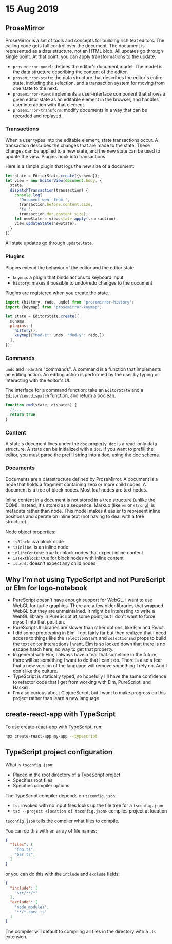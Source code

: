 # 15 Aug 2019

## ProseMirror

ProseMirror is a set of tools and concepts for building rich text editors.
The calling code gets full control over the document.
The document is represented as a data structure, not an HTML blob.
All updates go through single point.
At that point, you can apply transformations to the update.

- `prosemirror-model`: defines the editor's document model. The model is the 
  data structure describing the content of the editor.
- `prosemirror-state`: the data structure that describes the editor's entire 
  state, including the selection, and a transaction system for moving from one
  state to the next.
- `prosemirror-view`: implements a user-interface component that shows a given 
  editor state as an editable element in the browser, and handles user 
  interaction with that element.
- `prosemirror-transform`: modify documents in a way that can be recorded and 
  replayed. 

### Transactions

When a user types into the editable element, state transactions occur.
A transaction describes the changes that are made to the state.
These changes can be applied to a new state, and the new state can be used to 
update the view.
Plugins hook into transactions.

Here is a simple plugin that logs the new size of a document:

```javascript
let state = EditorState.create({schema});
let view = new EditorView(document.body, {
  state,
  dispatchTransaction(transaction) {
    console.log(
      'Document went from ', 
      transaction.before.content.size, 
      'to ', 
      transaction.doc.content.size);
    let newState = view.state.apply(transaction);
    view.updateState(newState);
  }
});
```

All state updates go through `updateState`.


### Plugins

Plugins extend the behavior of the editor and the editor state.

- `keymap`: a plugin that binds actions to keyboard input
- `history`: makes it possible to undo/redo changes to the document

Plugins are registered when you create the state.

```javascript
import {history, redo, undo} from 'prosemirror-history';
import {keymap} from 'prosemirror-keymap';

let state = EditorState.create({
  schema,
  plugins: [
    history(),
    keymap({"Mod-z": undo, "Mod-y": redo,})
  ],
});
```

### Commands

`undo` and `redo` are "commands".
A command is a function that implements an editing action.
An editing action is performed by the user by typing or interacting with the 
editor's UI.

The interface for a command function: take an `EditorState` and a 
`EditorView.dispatch` function, and return a boolean.

```javascript
function cmd(state, dispatch) {
  //...
  return true;
}
```

### Content

A state's document lives under the `doc` property.
`doc` is a read-only data structure.
A state can be initialized with a `doc`.
If you want to prefill the editor, you must parse the prefill string into a doc,
using the doc schema.

### Documents

Documents are a datastructure defined by ProseMirror.
A document is a node that holds a fragment containing zero or more child nodes.
A document is a tree of block nodes.
Most leaf nodes are text nodes.

Inline content in a document is not stored in a tree structure (unlike the DOM).
Instead, it's stored as a sequence.
Markup (like `em` or `strong`), is metadata rather than node.
This model makes it easier to represent inline positions and operate on inline
text (not having to deal with a tree structure).

Node object properties:

- `isBlock`: is a block node
- `isInline`: is an inline node
- `inlineContent`: true for block nodes that expect inline content
- `isTextblock`: true for block nodes with inline content
- `isLeaf`: doesn't expect any child nodes

## Why I'm not using TypeScript and not PureScript or Elm for logo-notebook

- PureScript doesn't have enough support for WebGL. 
  I want to use WebGL for turtle graphics.
  There are a few older libraries that wrapped WebGL but they are unmaintained.
  It might be interesting to write a WebGL library in PureScript at some point,
  but I don't want to force myself into that position.
- PureScript UI libraries are slower than other options, like Elm and React.
- I did some prototyping in Elm. I got fairly far but then realized that I need
  access to things like the `selectionStart` and `selectionEnd` props to build
  the text editor interactions I want.
  Elm is so locked down that there is no escape hatch here, no way to get that
  property.
- In general with Elm, I always have a fear that sometime in the future, there
  will be something I want to do that I can't do.
  There is also a fear that a new version of the language will remove something
  I rely on.
  And I don't like the culture.
- TypeScript is statically typed, so hopefully I'll have the same confidence to
  refactor code that I get from working with Elm, PureScript, and Haskell.
- I'm also curious about ClojureScript, but I want to make progress on this 
  project rather than learn a new language.

## create-react-app with TypeScript

To use create-react-app with TypeScript, run:

```bash
npx create-react-app my-app --typescript
```

## TypeScript project configuration

What is `tsconfig.json`: 

- Placed in the root directory of a TypeScript project
- Specifies root files
- Specifies compiler options

The TypeScript compiler depends on `tsconfig.json`:

- `tsc` invoked with no input files looks up the file tree for a `tsconfig.json`
- `tsc --project <location of tsconfig.json>` compiles project at location

`tsconfig.json` tells the compiler what files to compile.

You can do this with an array of file names:

```json
{
  "files": [
    "foo.ts",
    "bar.ts",
  ]
}
```

or you can do this with the `include` and `exclude` fields:

```json
{
  "include": [
    "src/**/*"
  ],
  "exclude": [
    "node_modules",
    "**/*.spec.ts"
  ]
}
```

The compiler will default to compiling all files in the directory with a `.ts`
extension.
